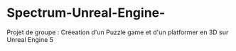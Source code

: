 # Spectrum-Unreal-Engine-
Projet de groupe : Créeation d'un Puzzle game et d'un platformer en 3D sur Unreal Engine 5
